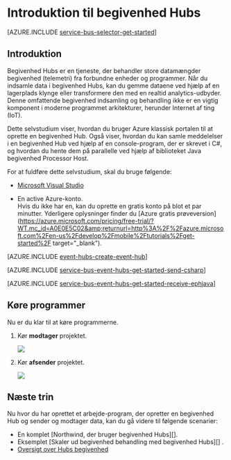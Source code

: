 <properties
    pageTitle="Introduktion til begivenhed Hubs i C# | Microsoft Azure"
    description="Følge dette selvstudium for at komme i gang med Azure begivenhed Hubs; sende begivenheder i C# og modtage dem i Java ved hjælp af EventProcessorHost."
    services="event-hubs"
    documentationCenter=""
    authors="jtaubensee"
    manager="timlt"
    editor=""/>

<tags
    ms.service="event-hubs"
    ms.workload="na"
    ms.tgt_pltfrm="na"
    ms.devlang="na"
    ms.topic="hero-article"
    ms.date="09/27/2016"
    ms.author="jotaub;sethm"/>

# <a name="get-started-with-event-hubs"></a>Introduktion til begivenhed Hubs

[AZURE.INCLUDE [service-bus-selector-get-started](../../includes/service-bus-selector-get-started.md)]

## <a name="introduction"></a>Introduktion

Begivenhed Hubs er en tjeneste, der behandler store datamængder begivenhed (telemetri) fra forbundne enheder og programmer. Når du indsamle data i begivenhed Hubs, kan du gemme dataene ved hjælp af en lagerplads klynge eller transformere den med en realtid analytics-udbyder. Denne omfattende begivenhed indsamling og behandling ikke er en vigtig komponent i moderne programmet arkitekturer, herunder Internet af ting (IoT).

Dette selvstudium viser, hvordan du bruger Azure klassisk portalen til at oprette en begivenhed Hub. Også viser, hvordan du kan samle meddelelser i en begivenhed Hub ved hjælp af en console-program, der er skrevet i C#, og hvordan du hente dem på parallelle ved hjælp af biblioteket Java begivenhed Processor Host.

For at fuldføre dette selvstudium, skal du bruge følgende:

+ [Microsoft Visual Studio](http://visualstudio.com)

+ En active Azure-konto. <br/>Hvis du ikke har en, kan du oprette en gratis konto på blot et par minutter. Yderligere oplysninger finder du [Azure gratis prøveversion](https://azure.microsoft.com/pricing/free-trial/?WT.mc_id=A0E0E5C02&amp;returnurl=http%3A%2F%2Fazure.microsoft.com%2Fen-us%2Fdevelop%2Fmobile%2Ftutorials%2Fget-started%2F target="_blank").

[AZURE.INCLUDE [event-hubs-create-event-hub](../../includes/event-hubs-create-event-hub.md)]

[AZURE.INCLUDE [service-bus-event-hubs-get-started-send-csharp](../../includes/service-bus-event-hubs-get-started-send-csharp.md)]

[AZURE.INCLUDE [service-bus-event-hubs-get-started-receive-ephjava](../../includes/service-bus-event-hubs-get-started-receive-ephjava.md)]

## <a name="run-the-applications"></a>Køre programmer

Nu er du klar til at køre programmerne.

1.  Kør **modtager** projektet.

    ![][21]

2.  Kør **afsender** projektet.

    ![][22]

## <a name="next-steps"></a>Næste trin

Nu hvor du har oprettet et arbejde-program, der opretter en begivenhed Hub og sender og modtager data, kan du gå videre til følgende scenarier:

- En komplet [Northwind, der bruger begivenhed Hubs][].
- Eksemplet [Skaler ud begivenhed behandling med begivenhed Hubs][] .
- [Oversigt over Hubs begivenhed][]

<!-- Images. -->
[21]: ./media/event-hubs-csharp-ephjava-getstarted/ephjava.png
[22]: ./media/event-hubs-csharp-ephjava-getstarted/cs-send.png

<!-- Links -->
[Azure classic portal]: https://manage.windowsazure.com/
[Oversigt over Hubs begivenhed]: event-hubs-overview.md
[eksempelprogram, der bruger begivenhed Hubs]: https://code.msdn.microsoft.com/Service-Bus-Event-Hub-286fd097
[Skalere ud begivenhed behandling med begivenhed Hubs]: https://code.msdn.microsoft.com/Service-Bus-Event-Hub-45f43fc3
